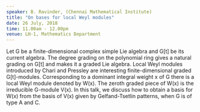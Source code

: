 ```yaml
---
speaker: B. Ravinder, (Chennai Mathematical Institute)
title: "On bases for local Weyl modules"
date: 26 July, 2018
time: 11.00am - 12.00pm
venue: LH-1, Mathematics Department
---
```


Let G be a finite-dimensional complex simple Lie algebra and G[t] be its current algebra. The degree grading on the polynomial ring gives a natural grading on G[t] and makes it a graded Lie algebra. Local Weyl modules introduced by Chari and Pressley are interesting finite-dimensional graded G[t]-modules. Corresponding to a dominant integral weight x of G there is a local Weyl module denoted by W(x). The zeroth graded piece of W(x) is the irreducible G-module V(x). In this talk, we discuss how to obtain a basis for W(x) from the basis of V(x) given by Gelfand-Tsetlin patterns, when G is of type A and C.

